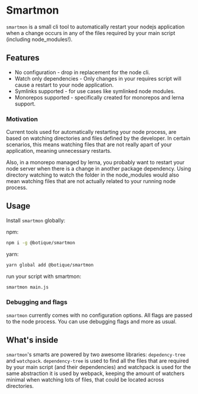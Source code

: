 # Smartmon

`smartmon` is a small cli tool to automatically restart your nodejs application
when a change occurs in any of the files required by your main script (including node_modules!).

## Features

* No configuration - drop in replacement for the node cli.
* Watch only dependencies - Only changes in your requires script will cause a restart to your node application.
* Symlinks supported - for use cases like symlinked node modules.
* Monorepos supported - specifically created for monorepos and lerna support. 

### Motivation

Current tools used for automatically restarting your node process, are based on watching directories and files defined 
by the developer. In certain scenarios, this means watching files that are not really apart of your application, meaning 
unnecessary restarts.

Also, in a monorepo managed by lerna, you probably want to restart your node server when there is a change in another
package dependency. Using directory watching to watch the folder in the node_modules would also mean watching files that 
are not actually related to your running node process. 

## Usage

Install `smartmon` globally:

npm:
```bash
npm i -g @botique/smartmon
```

yarn:
```bash
yarn global add @botique/smartmon
```

run your script with smartmon:
```bash
smartmon main.js
```

### Debugging and flags

`smartmon` currently comes with no configuration options. All flags are passed to the node process. You can use debugging flags and more as usual.

## What's inside

`smartmon`'s smarts are powered by two awesome libraries: `depedency-tree` and `watchpack`. `dependency-tree` is used to
find all the files that are required by your main script (and their dependencies) and watchpack is used for the same
abstraction it is used by webpack, keeping the amount of watchers minimal when watching lots of files, that could be 
located across directories.
